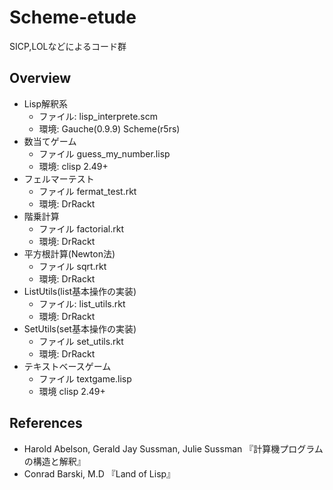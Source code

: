 # Scheme-etude
SICP,LOLなどによるコード群

## Overview
* Lisp解釈系
  * ファイル: lisp_interprete.scm
  * 環境: Gauche(0.9.9) Scheme(r5rs)
* 数当てゲーム
  * ファイル guess_my_number.lisp
  * 環境: clisp 2.49+
* フェルマーテスト
  * ファイル fermat_test.rkt
  * 環境: DrRackt
* 階乗計算
  * ファイル factorial.rkt
  * 環境: DrRackt
* 平方根計算(Newton法)
  * ファイル sqrt.rkt
  * 環境: DrRackt
* ListUtils(list基本操作の実装)
  * ファイル: list_utils.rkt
  * 環境: DrRackt
* SetUtils(set基本操作の実装)
  * ファイル set_utils.rkt
  * 環境: DrRackt
* テキストベースゲーム
  * ファイル textgame.lisp
  * 環境 clisp 2.49+

## References
* Harold Abelson, Gerald Jay Sussman, Julie Sussman 『計算機プログラムの構造と解釈』
* Conrad Barski, M.D 『Land of Lisp』
